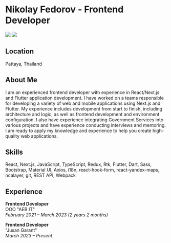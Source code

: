 # Nikolay Fedorov - Frontend Developer
<a href="https://t.me/fedniko"><img src="https://img.shields.io/badge/Telegram-fedniko-blue"></a>
<a href="mailto:fednik2011@gmail.com"><img src="https://img.shields.io/badge/Email-fednik2011%40gmail.com-red"></a>

## Location
Pattaya, Thailand

## About Me
I am an experienced frontend developer with experience in React/Next.js and Flutter application development. I have worked on a teams responsible for developing a variety of web and mobile applications using Next.js and Flutter. My experience includes development from start to finish, including architecture and logic, as well as frontend development and environment configuration. I also have experience integrating Government Services into various projects and have experience conducting interviews and mentoring. I am ready to apply my knowledge and experience to help you create high-quality web applications.

## Skills
React, Next.js, JavaScript, TypeScript, Redux, Rtk, Flutter, Dart, Sass, Bootstrap, Material UI, Axios, i18n, react-hook-form, react-yandex-maps, ncalayer, git, REST API, Webpack

## Experience
**Frontend Developer**\
OOO "AEB IT"\
_February 2021 – March 2023 (2 years 2 months)_

**Frontend Developer**\
"Jusan Garant"\
_March 2023 – Present_
